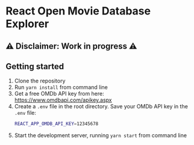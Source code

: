 # React Open Movie Database Explorer

## :warning: Disclaimer: Work in progress :warning:

## Getting started

1. Clone the repository
2. Run `yarn install` from command line
3. Get a free OMDb API key from here: https://www.omdbapi.com/apikey.aspx
4. Create a `.env` file in the root directory. Save your OMDb API key in the `.env` file:
   ```sh
   REACT_APP_OMDB_API_KEY=12345678
   ```
5. Start the development server, running `yarn start` from command line
